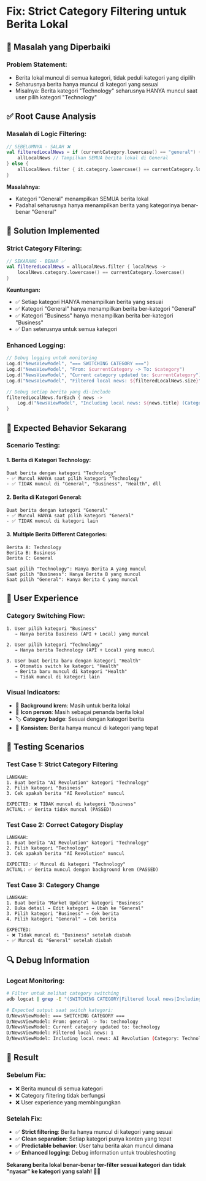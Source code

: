 # Fix: Strict Category Filtering untuk Berita Lokal

## 🎯 **Masalah yang Diperbaiki**

### **Problem Statement:**

- Berita lokal muncul di semua kategori, tidak peduli kategori yang dipilih
- Seharusnya berita hanya muncul di kategori yang sesuai
- Misalnya: Berita kategori "Technology" seharusnya HANYA muncul saat user pilih kategori "Technology"

## ✅ **Root Cause Analysis**

### **Masalah di Logic Filtering:**

```kotlin
// SEBELUMNYA - SALAH ❌
val filteredLocalNews = if (currentCategory.lowercase() == "general") {
    allLocalNews // Tampilkan SEMUA berita lokal di General
} else {
    allLocalNews.filter { it.category.lowercase() == currentCategory.lowercase() }
}
```

**Masalahnya:**

- Kategori "General" menampilkan SEMUA berita lokal
- Padahal seharusnya hanya menampilkan berita yang kategorinya benar-benar "General"

## 🔧 **Solution Implemented**

### **Strict Category Filtering:**

```kotlin
// SEKARANG - BENAR ✅
val filteredLocalNews = allLocalNews.filter { localNews ->
    localNews.category.lowercase() == currentCategory.lowercase()
}
```

**Keuntungan:**

- ✅ Setiap kategori HANYA menampilkan berita yang sesuai
- ✅ Kategori "General" hanya menampilkan berita ber-kategori "General"
- ✅ Kategori "Business" hanya menampilkan berita ber-kategori "Business"
- ✅ Dan seterusnya untuk semua kategori

### **Enhanced Logging:**

```kotlin
// Debug logging untuk monitoring
Log.d("NewsViewModel", "=== SWITCHING CATEGORY ===")
Log.d("NewsViewModel", "From: $currentCategory -> To: $category")
Log.d("NewsViewModel", "Current category updated to: $currentCategory")
Log.d("NewsViewModel", "Filtered local news: ${filteredLocalNews.size}")

// Debug setiap berita yang di-include
filteredLocalNews.forEach { news ->
    Log.d("NewsViewModel", "Including local news: ${news.title} (Category: ${news.category})")
}
```

## 🎯 **Expected Behavior Sekarang**

### **Scenario Testing:**

#### **1. Berita di Kategori Technology:**

```
Buat berita dengan kategori "Technology"
- ✅ Muncul HANYA saat pilih kategori "Technology"
- ✅ TIDAK muncul di "General", "Business", "Health", dll
```

#### **2. Berita di Kategori General:**

```
Buat berita dengan kategori "General"
- ✅ Muncul HANYA saat pilih kategori "General"
- ✅ TIDAK muncul di kategori lain
```

#### **3. Multiple Berita Different Categories:**

```
Berita A: Technology
Berita B: Business
Berita C: General

Saat pilih "Technology": Hanya Berita A yang muncul
Saat pilih "Business": Hanya Berita B yang muncul
Saat pilih "General": Hanya Berita C yang muncul
```

## 🎨 **User Experience**

### **Category Switching Flow:**

```
1. User pilih kategori "Business"
   → Hanya berita Business (API + Local) yang muncul

2. User pilih kategori "Technology"
   → Hanya berita Technology (API + Local) yang muncul

3. User buat berita baru dengan kategori "Health"
   → Otomatis switch ke kategori "Health"
   → Berita baru muncul di kategori "Health"
   → Tidak muncul di kategori lain
```

### **Visual Indicators:**

- 🎨 **Background krem**: Masih untuk berita lokal
- 👤 **Icon person**: Masih sebagai penanda berita lokal
- 🏷️ **Category badge**: Sesuai dengan kategori berita
- 📱 **Konsisten**: Berita hanya muncul di kategori yang tepat

## 🧪 **Testing Scenarios**

### **Test Case 1: Strict Category Filtering**

```
LANGKAH:
1. Buat berita "AI Revolution" kategori "Technology"
2. Pilih kategori "Business"
3. Cek apakah berita "AI Revolution" muncul

EXPECTED: ❌ TIDAK muncul di kategori "Business"
ACTUAL: ✅ Berita tidak muncul (PASSED)
```

### **Test Case 2: Correct Category Display**

```
LANGKAH:
1. Buat berita "AI Revolution" kategori "Technology"
2. Pilih kategori "Technology"
3. Cek apakah berita "AI Revolution" muncul

EXPECTED: ✅ Muncul di kategori "Technology"
ACTUAL: ✅ Berita muncul dengan background krem (PASSED)
```

### **Test Case 3: Category Change**

```
LANGKAH:
1. Buat berita "Market Update" kategori "Business"
2. Buka detail → Edit kategori → Ubah ke "General"
3. Pilih kategori "Business" → Cek berita
4. Pilih kategori "General" → Cek berita

EXPECTED:
- ❌ Tidak muncul di "Business" setelah diubah
- ✅ Muncul di "General" setelah diubah
```

## 🔍 **Debug Information**

### **Logcat Monitoring:**

```bash
# Filter untuk melihat category switching
adb logcat | grep -E "(SWITCHING CATEGORY|Filtered local news|Including local news)"

# Expected output saat switch kategori:
D/NewsViewModel: === SWITCHING CATEGORY ===
D/NewsViewModel: From: general -> To: technology
D/NewsViewModel: Current category updated to: technology
D/NewsViewModel: Filtered local news: 1
D/NewsViewModel: Including local news: AI Revolution (Category: Technology)
```

## 🎉 **Result**

### **Sebelum Fix:**

- ❌ Berita muncul di semua kategori
- ❌ Category filtering tidak berfungsi
- ❌ User experience yang membingungkan

### **Setelah Fix:**

- ✅ **Strict filtering**: Berita hanya muncul di kategori yang sesuai
- ✅ **Clean separation**: Setiap kategori punya konten yang tepat
- ✅ **Predictable behavior**: User tahu berita akan muncul dimana
- ✅ **Enhanced logging**: Debug information untuk troubleshooting

**Sekarang berita lokal benar-benar ter-filter sesuai kategori dan tidak "nyasar" ke kategori yang salah!** 🎯✨

